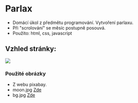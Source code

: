 # Parlax

- Domácí úkol z předmětu programování. Vytvoření parlaxu.
- Při "scrolování" se měsíc postupně posouvá.
- Použito: html, css, javascript

## Vzhled stránky:
<img src = "/img/web.jpg" >

### Použité obrázky
- Z webu pixabay.
- moon.jpg [Zde](https://pixabay.com/vectors/moon-big-full-moon-big-moon-1898047/)
- bg.jpg [Zde](https://pixabay.com/photos/astronomy-bright-constellation-dark-1867616/)

